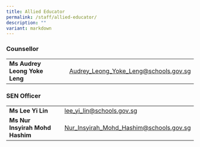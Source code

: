 ```yaml
---
title: Allied Educator
permalink: /staff/allied-educator/
description: ""
variant: markdown
---
```

### Counsellor

| |  |  | 
| -------- | -------- | -------- |
| **Ms Audrey Leong Yoke Leng** |   | <a href="Audrey_Leong_Yoke_Leng@schools.gov.sg">Audrey_Leong_Yoke_Leng@schools.gov.sg</a>     |


### SEN Officer

| |  |  | 
| -------- | -------- | -------- |
| **Ms Lee Yi Lin** |    | <a href="lee_yi_lin@schools.gov.sg">lee_yi_lin@schools.gov.sg</a>     |
| **Ms Nur Insyirah Mohd Hashim** |   | <a href="Nur_Insyirah_Mohd_Hashim@schools.gov.sg">Nur_Insyirah_Mohd_Hashim@schools.gov.sg</a>     
